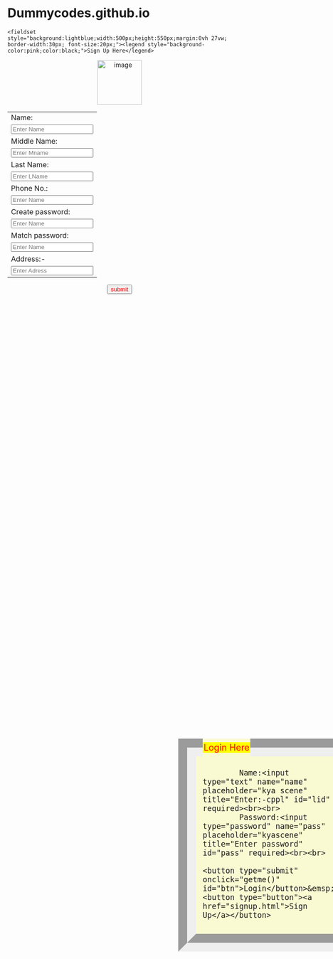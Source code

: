 # Dummycodes.github.io
<html>
<head><title>Sign UP</title>
</head>
<body>

	<fieldset style="background:lightblue;width:500px;height:550px;margin:0vh 27vw; border-width:30px; font-size:20px;"><legend style="background-color:pink;color:black;">Sign Up Here</legend>
<center>
 <img src="C:\Users\krishna\Desktop\wow.png" alt="image" height="100px" width="100px">
<table><tr><td>
Name:</tr><tr><td><input type="text" placeholder="Enter Name" required></td></tr><tr><td>
Middle Name:</tr></td><tr><td><input type="text" placeholder="Enter Mname" required></td></tr><tr><td>
Last Name:</tr></td><tr><td><input type="text" placeholder="Enter LName" required></td></tr><tr><td>
Phone No.:</tr></td><tr><td> <input type="text" maxlenght="10" placeholder="Enter Name" required></td></tr><tr><td>
Create password:</tr></td><tr><td><input type="password" placeholder="Enter Name" required></td></tr><tr><td>
Match password:</tr></td><tr><td><input type="password" placeholder="Enter Name" required></td></tr><tr><td>
Address:-</td></tr><tr><td><input type="text" placeholder="Enter Adress" required>
</table>
<button value="submit" onclick="kyascene()" style="color:red;" >submit</button>
</center>
</fieldset>

</body>
<script>
 function kyascene()
{
	alert('successfully login the page now you sumbit your cppl experiment')
    
}
</script>
</html>
 
<head><title>login</title>
</head>
<body>
<form action="login.php" method="post">
	<fieldset style="background:lightgoldenrodyellow;width:40px;margin:25vh 40vw; border-width:40px; font-size:20px;"><legend style="background-color:yellow;color:red;">Login Here</legend>

			Name:<input type="text" name="name" placeholder="kya scene" title="Enter:-cppl" id="lid" required><br><br>
			Password:<input type="password" name="pass" placeholder="kyascene" title="Enter password" id="pass" required><br><br>
		
	<button type="submit" onclick="getme()" id="btn">Login</button>&emsp;<button type="button"><a href="signup.html">Sign Up</a></button>
<div id="show"></div>
	</fieldset>
</form>
</body>
<script>
function getme(){
if(document.getElementById('lid').value=="krishna"&&document.getElementById('pass').value=="krishna"){
document.write("Login successfull")
}else{
	document.getElementById("show").innerHTML="Invalid login";
}

}

</script>

</html>
